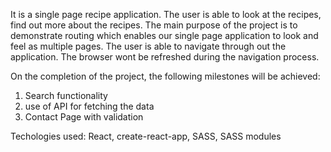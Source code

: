 It is a single page recipe application. The user is able to look at the recipes, find out more about the recipes.
The main purpose of the project is to demonstrate routing which enables our single page application to look and feel as multiple pages. The user is able to navigate through out the application. The browser wont be refreshed during the navigation process. 

On the completion of the project, the following milestones will be achieved:
1. Search functionality
2. use of API for fetching the data
3. Contact Page with validation


Techologies used:
React, create-react-app, SASS, SASS modules

